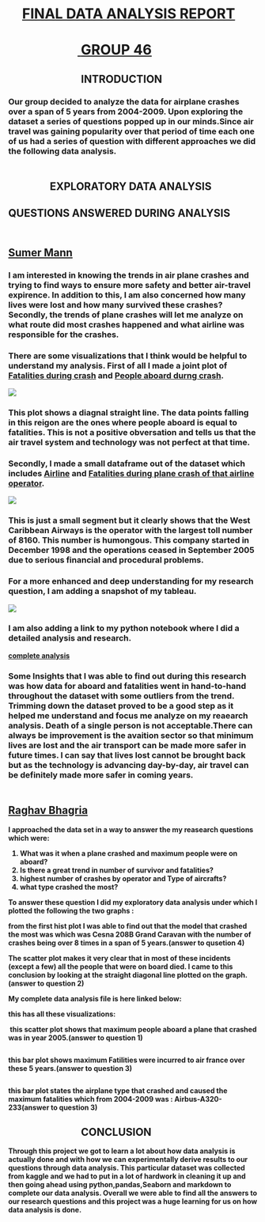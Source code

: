 # &emsp;<b><U>FINAL DATA ANALYSIS REPORT</U>
# &emsp;&emsp;&emsp;&emsp;&emsp;<U> <b>GROUP 46</U>

## &emsp;&emsp;&emsp;&emsp;&emsp;&emsp;&emsp;<B>INTRODUCTION
### Our group decided to analyze the data for airplane crashes over a span of 5 years from **2004-2009**. Upon exploring the dataset a series of questions popped up in our minds.Since air travel was gaining popularity over that period of time each one of us had a series of question with different approaches we did the following data analysis.<br><br>
## &emsp;&emsp;&emsp;&emsp;<B>EXPLORATORY DATA ANALYSIS

## <B>QUESTIONS ANSWERED DURING ANALYSIS<br><br>
## <u>Sumer Mann</u><br>
### I am interested in knowing the trends in air plane crashes and trying to find ways to ensure more safety and better air-travel expirence. In addition to this, I am also concerned how many lives were lost and how many survived these crashes? Secondly, the trends of plane crashes will let me analyze on what route did most crashes happened and what airline was responsible for the crashes.<br>
### There are some visualizations that I think would be helpful to understand my analysis. First of all I made a joint plot of <u>Fatalities during crash</u> and <u>People aboard durng crash</u>. 
![](/Users/sumermann/Desktop/301/project-group46/images/images_for_final_report-sumer/jointplot.png)
### This plot shows a diagnal straight line. The data points falling in this reigon are the ones where people aboard is equal to fatalities. This is not a positive obversation and tells us that the air travel system and technology was not perfect at that time.<br>
### Secondly, I made a small dataframe out of the dataset which includes <u>Airline</u> and <u>Fatalities during plane crash of that airline operator</u>. 
![](/Users/sumermann/Desktop/301/project-group46/images/images_for_final_report-sumer/visual.png)
### This is just a small segment but it clearly shows that the West Caribbean Airways is the operator with the largest toll number of <b>8160</b>. This number is humongous. This company started in December 1998 and the operations ceased in September 2005 due to serious financial and procedural problems.<br>
### For a more enhanced and deep understanding for my research question, I am adding a snapshot of my tableau. 
![](/Users/sumermann/Desktop/301/project-group46/images/images_for_final_report-sumer/Dashboard-photo.png)
### I am also adding a link to my python notebook where I did a detailed analysis and research.
[complete analysis](/Users/sumermann/Desktop/301/project-group46/notebooks/analysis1.ipynb)<br>
### Some Insights that I was able to find out during this research was how data for aboard and fatalities went in hand-to-hand throughout the dataset with some outliers from the trend. Trimming down the dataset proved to be a good step as it helped me understand and focus me analyze on my reaearch analysis. Death of a single person is not acceptable.There can always be improvement is the avaition sector so that minimum lives are lost and the air transport can be made more safer in future times. I can say that lives lost cannot be brought back but as the technology is advancing day-by-day, air travel can be definitely made more safer in coming years.<br><br>
## <u>Raghav Bhagria</u><br>
I approached the data set in a way to answer the my reasearch questions which were:
1. What was it when a plane crashed and maximum people were on aboard?
1. Is there a great trend in number of survivor and fatalities?
1. highest number of crashes by operator and Type of aircrafts?
1. what type crashed the most?


To answer these question I did my exploratory data analysis under which I plotted the following the two graphs : 
![]()

from the first hist plot I was able  to find out that the model that crashed the most was which was Cesna 208B Grand Caravan with the number of crashes being over 8 times in a span of 5 years.(answer to qusetion 4)

The scatter plot makes it very clear that in most of these incidents (except a few) all the people that were on board died. I came to this conclusion by looking at the straight diagonal line plotted on the graph.(answer to question 2) 

My complete data analysis file is here linked below:
![]()

this has all these visualizations:

![]()
this scatter plot shows that maximum people aboard a plane that crashed was in year 2005.(answer to question 1)</br>

![]()


this bar plot shows maximum Fatilities were incurred to air france over these 5 years.(answer to question 3)

![]()

this bar plot states the airplane type that crashed and caused the maximum fatalities which from 2004-2009 was : Airbus-A320-233(answer to question 3)

## &emsp;&emsp;&emsp;&emsp;&emsp;&emsp;&emsp;<B>CONCLUSION

Through this project we got to learn a lot about how data analysis is actually done and with how we can experimentally derive results to our questions through data analysis. This particular dataset was collected from kaggle and we had to put in a lot of hardwork in cleaning it up and then going ahead using python,pandas,Seaborn and markdown to complete our data analysis. Overall we were able to find all the answers to our research questions and this project was a huge learning for us on how data analysis is done. 
